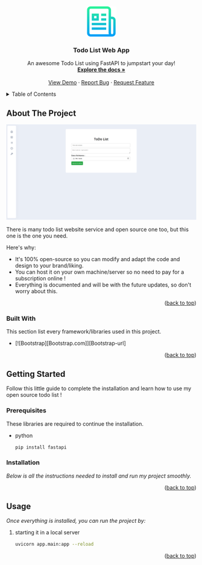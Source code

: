 <a id="readme-top"></a>



<br />
<div align="center">
  <a href="https://github.com/othneildrew/Best-README-Template">
    <img src="images/readme_logo.png" alt="Logo" width="80" height="80">
  </a>

  <h3 align="center">Todo List Web App</h3>

  <p align="center">
    An awesome Todo List using FastAPI to jumpstart your day!
    <br />
    <a href="#"><strong>Explore the docs »</strong></a>
    <br />
    <br />
    <a href="#">View Demo</a>
    ·
    <a href="#">Report Bug</a>
    ·
    <a href="#">Request Feature</a>
  </p>
</div>


<!-- TABLE OF CONTENTS -->
<details>
  <summary>Table of Contents</summary>
  <ol>
    <li>
      <a href="#about-the-project">About The Project</a>
      <ul>
        <li><a href="#built-with">Built With</a></li>
      </ul>
    </li>
    <li>
      <a href="#getting-started">Getting Started</a>
      <ul>
        <li><a href="#prerequisites">Prerequisites</a></li>
        <li><a href="#installation">Installation</a></li>
      </ul>
    </li>
    <li><a href="#usage">Usage</a></li>
    <li><a href="#roadmap">Roadmap</a></li>
    <li><a href="#contributing">Contributing</a></li>
    <li><a href="#license">License</a></li>
    <li><a href="#contact">Contact</a></li>
    <li><a href="#acknowledgments">Acknowledgments</a></li>
  </ol>
</details>

<!-- ABOUT THE PROJECT -->
## About The Project

[![Product Name Screen Shot][product-screenshot]](https://example.com)

There is many todo list website service and open source one too, but this one is the one you need.

Here's why:
* It's 100% open-source so you can modify and adapt the code and design to your brand/liking.
* You can host it on your own machine/server so no need to pay for a subscription online !
* Everything is documented and will be with the future updates, so don't worry about this.

<p align="right">(<a href="#readme-top">back to top</a>)</p>



### Built With

This section list every framework/libraries used in this project.

* [![Bootstrap][Bootstrap.com]][Bootstrap-url]

<p align="right">(<a href="#readme-top">back to top</a>)</p>


<!-- GETTING STARTED -->
## Getting Started

Follow this little guide to complete the installation and learn how to use my open source todo list !

### Prerequisites

These libraries are required to continue the installation.

* python
  ```sh
  pip install fastapi

### Installation

_Below is all the instructions needed to install and run my project smoothly._


<p align="right">(<a href="#readme-top">back to top</a>)</p>

<!-- USAGE EXAMPLES -->
## Usage

_Once everything is installed, you can run the project by:_

1. starting it in a local server
   ```bash
   uvicorn app.main:app --reload
   ```

<p align="right">(<a href="#readme-top">back to top</a>)</p>



<!-- MARKDOWN LINKS & IMAGES -->

[product-screenshot]: images/screenshot_early.png
[Python-url]: https://www.python.org/
[JavaScript-url]: https://www.javascript.com/




